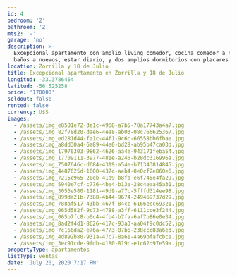 ```yaml
---
id: 4
bedroom: '2'
bathroom: '2'
mts2: '-'
garage: 'no'
description: >-
  Excepcional apartamento con amplio living comedor, cocina comedor a nuevo, 2
  baños a nuevos, estar diario, y dos amplios dormitorios con placares.
location: Zorrilla y 18 de Julio
title: Excepcional apartamento en Zorrilla y 18 de Julio
longitud: -33.3786454
latitud: -56.525258
price: '170000'
soldout: false
rented: false
currency: U$S
images:
  - /assets/img_e8581e72-3e1c-4968-a7b5-78a17743a4a7.jpg
  - /assets/img_82f78d20-dae6-4ea8-ab03-08c766625367.jpg
  - /assets/img_ed281d44-fa1c-44f1-9c6c-66558bb6fbae.jpg
  - /assets/img_a8dd30a4-6a89-44e0-bd28-ab95b47ca03d.jpg
  - /assets/img_17976303-9862-4626-aa4e-943171feba54.jpg
  - /assets/img_17709111-3977-481e-a246-b28dc316996a.jpg
  - /assets/img_7507646c-d684-4319-a54e-b71343814845.jpg
  - /assets/img_4487625d-1600-437c-aeb4-0e0cf2e860e6.jpg
  - /assets/img_7215c965-20eb-41a9-b8fb-e6f745e4fa29.jpg
  - /assets/img_5940e7cf-c776-4be4-b13e-28c4eaa45a31.jpg
  - /assets/img_3053e580-1181-49d9-a77c-5fffd314ee98.jpg
  - /assets/img_899da21b-7388-4b44-9674-249469737d29.jpg
  - /assets/img_788af517-43bb-467f-84cc-6166eec69321.jpg
  - /assets/img_065d582f-9c73-4788-a3ff-6111cce3f244.jpg
  - /assets/img_065b7fc8-b6c4-4fb4-b7fa-6af7b86e0e34.jpg
  - /assets/img_8ad2f4d1-8626-417c-93a3-aa04f9c0dc52.jpg
  - /assets/img_7c166da2-e76a-4773-87b6-238ccc83a6ed.jpg
  - /assets/img_4d892b80-931a-47c7-8a61-4a69bfafcbce.jpg
  - /assets/img_3ec91cde-9fdb-4180-819c-e1c62d97e59a.jpg
propertyType: apartamentos
listType: ventas
date: 'July 20, 2020 7:17 PM'
---
```


